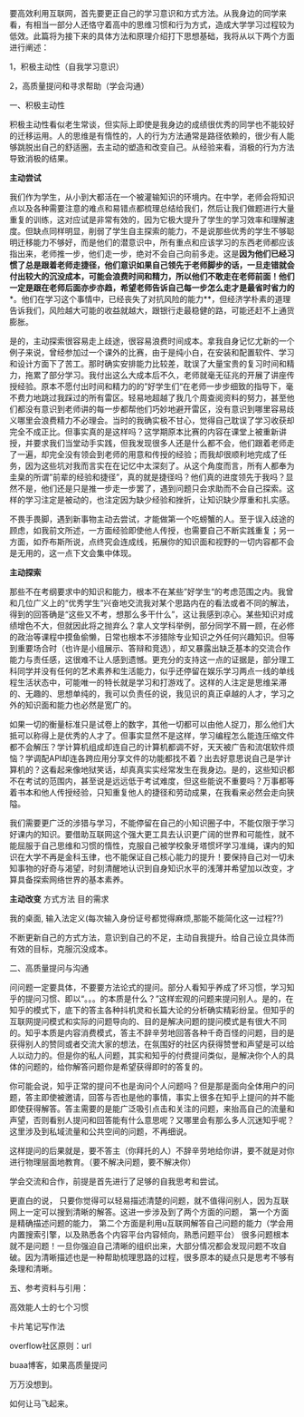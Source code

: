 要高效利用互联网，首先要更正自己的学习意识和方式方法。从我身边的同学来看，有相当一部分人还恪守着高中的思维习惯和行为方式，造成大学学习过程较为低效。此篇将为接下来的具体方法和原理介绍打下思想基础，我将从以下两个方面进行阐述：

1，积极主动性（自我学习意识）

2，高质量提问和寻求帮助（学会沟通）


一、积极主动性

积极主动性看似老生常谈，但实际上即使是我身边的成绩很优秀的同学也不能较好的迁移运用。人的思维是有惰性的，人的行为方法通常是路径依赖的，很少有人能够跳脱出自己的舒适圈，去主动的塑造和改变自己。从经验来看，消极的行为方法导致消极的结果。

**主动尝试**
 
我们作为学生，从小到大都活在一个被灌输知识的环境内。在中学，老师会将知识点以及各种需要注意的难点和易错点都梳理总结给我们，然后让我们做题进行大量重复的训练，这对应试是非常有效的，因为它极大提升了学生的学习效率和理解速度。但缺点同样明显，削弱了学生自主探索的能力，不是说那些优秀的学生不够聪明迁移能力不够好，而是他们的潜意识中，所有重点和应该学习的东西老师都应该指出来，老师推一步，他们走一步，绝对不会自己向前多走。这是**因为他们已经习惯了总是跟着老师走捷径，他们意识如果自己领先于老师脚步的话，一旦走错就会付出较大的沉没成本，可能会浪费时间和精力，所以他们不敢走在老师前面！他们一定是跟在老师后面亦步亦趋，希望老师告诉自己每一步怎么走才是最省时省力的***。他们在学习这个事情中，已经丧失了对抗风险的能力**，但经济学朴素的道理告诉我们，风险越大可能的收益就越大，跟银行走最稳健的路，可能还赶不上通货膨胀。

是的，主动探索很容易走上歧途，很容易浪费时间成本。拿我自身记忆尤新的一个例子来说，曾经参加过一个课外的比赛，由于是纯小白，在安装和配置软件、学习和设计方面下了苦工。那时确实安排能力比较差，耽误了大量宝贵的复习时间和精力，拖累了部分学习。我付出这么大成本后不久，老师就毫无征兆的开展了讲座传授经验。原本不愿付出时间和精力的的”好学生们“在老师一步步细致的指导下，毫不费力地跳过我踩过的所有雷区。轻易地超越了我几个周查阅资料的努力，甚至他们都没有意识到老师讲的每一步都帮他们巧妙地避开雷区，没有意识到哪里容易歧义哪里会浪费精力不必理会。当时的我确实极不甘心，觉得自己耽误了学习收获却完全不成正比。但事实真的是这样吗？这学期原本比赛的内容在课堂上被重新讲授，并要求我们当堂动手实践，但我发现很多人还是什么都不会，他们跟着老师走了一遍，却完全没有领会到老师的用意和传授的经验；而我却很顺利地完成了任务，因为这些坑对我而言实在在记忆中太深刻了。从这个角度而言，所有人都奉为圭臬的所谓”前辈的经验和捷径”，真的就是捷径吗？他们真的进度领先于我吗？显然不是，他们还是只是推一步走一步罢了，遇到问题只会求助而不会自己探索。这样的学习注定是被动的，也注定因为缺少经验和挫折，让知识缺少厚重和扎实感。

不畏手畏脚，遇到新事物主动去尝试，才能做第一个吃螃蟹的人。至于误入歧途的顾虑，如我前文所述，一方面经验即使他人传授，也需要自己不断实践重复；另一方面，如乔布斯所说，点终究会连成线，拓展你的知识面和视野的一切内容都不会是无用的，这一点下文会集中体现。

**主动探索**

那些不在考纲要求中的知识和能力，根本不在某些”好学生“的考虑范围之内。我曾和几位广义上的“优秀学生”兴奋地交流我对某个思路内在的看法或者不同的解法，得到的回答确是“这些又不考，想那么多干什么”，这让我感到凉心。某些知识对成绩增色不大，但就因此将之抛弃么？拿人文学科举例，部分同学不屑一顾，在必修的政治等课程中摸鱼偷懒，日常也根本不涉猎除专业知识之外任何兴趣知识。但等到重要场合时（也许是小组展示、答辩和竞选），却又暴露出缺乏基本的交流合作能力与责任感，这很难不让人感到遗憾。更充分的支持这一点的证据是，部分理工科同学并没有任何的艺术素养和生活能力，似乎还停留在娱乐学习两点一线的单线程生活状态中，可能唯一的特长就是学习和打游戏了。这样的人注定是思维呆滞的、无趣的、思想单纯的，我可以负责任的说，我见识的真正卓越的人才，学习之外的知识面和能力也必然是宽广的。

如果一切的衡量标准只是试卷上的数字，其他一切都可以由他人捉刀，那么他们大抵可以称得上是优秀的人才了。但事实显然不是这样，学习编程怎么能连压缩文件都不会解压？学计算机组成却连自己的计算机都调不好，天天被广告和流氓软件烦恼？学调配API却连各跨应用分享文件的功能都找不着？出去好意思说自己是学计算机的？这看起来像地狱笑话，却真真实实经常发生在我身边。是的，这些知识都不在考试的范围内，甚至说是远远低于考试难度，但这些能说不重要吗？万事都等着书本和他人传授经验，只知重复他人的捷径和劳动成果，在我看来必然会走向狭隘。

我们需要更广泛的涉猎与学习，不能停留在自己的小知识圈子中，不能仅限于学习好课内的知识。要借助互联网这个强大更工具去认识更广阔的世界和可能性，就不能屈服于自己思维和习惯的惰性，克服自己被学校象牙塔惯坏学习准绳，课内的知识在大学不再是金科玉律，也不能保证自己核心能力的提升！要保持自己对一切未知事物的好奇与渴望，时刻清醒地认识到自身知识水平的浅薄并希望加以改变，才算具备探索网络世界的基本素养。


**主动改变**
方式方法
目的需求

我的桌面, 输入法定义(每次输入身份证号都觉得麻烦,那能不能简化这一过程??)

不断更新自己的方式方法，意识到自己的不足，主动自我提升。给自己设立具体而有效的目标，克服沉没成本。

  

  

二、高质量提问与沟通

问问题一定要具体，不要要方法论式的提问。部分人看知乎养成了坏习惯，学习知乎的提问习惯、即以“。。。的本质是什么？”这样宏观的问题来提问别人。是的，在知乎的模式下，底下的答主各种抖机灵和长篇大论的分析确实精彩纷呈。但知乎的互联网提问模式和实际的问题导向的、目的是解决问题的提问模式是有很大不同的。知乎本质是内容消费模式，答主不辞辛劳地回答各种千奇百怪的问题，目的是获得别人的赞同或者交流大家的想法，在氛围好的社区内获得赞誉和声望是可以给人以动力的。但是你的私人问题，其实和知乎的付费提问类似，是解决你个人的具体的问题的，给你解答问题你是希望获得即时的答复的。

你可能会说，知乎正常的提问不也是询问个人问题吗？但是那是面向全体用户的问题，答主即使被邀请，回答与否也是他的事情，事实上很多在知乎上提问的并不能即使获得解答。答主需要的是能广泛吸引点击和关注的问题，来抬高自己的流量和声望，否则看别人提问和回答能有什么意思呢？又哪里会有那么多人沉迷知乎呢？这里涉及到私域流量和公共空间的问题，不再细说。

这样提问的后果就是，要不答主（你拜托的人）不辞辛劳地给你讲，要不就是对你进行物理层面地教育。（要不解决问题，要不解决你）  



学会交流和合作，前提是首先进行了足够的自我思考和尝试。  


更直白的说， 只要你觉得可以轻易描述清楚的问题，就不值得问别人，因为互联网上一定可以搜到清晰的解答。这进一步涉及到了两个方面的问题， 第一个方面是精确描述问题的能力， 第二个方面是利用u互联网解答自己问题的能力（学会用内置搜索引擎，以及熟悉各个内容平台内容倾向，熟悉问题平台）
很多问题根本就不是问题！一旦你强迫自己清晰的组织出来，大部分情况都会发现问题不攻自破。因为清晰描述也是一种帮助梳理思路的过程，很多原本的疑点只是思考不够有条理和清晰。


五、参考资料与引用：

高效能人士的七个习惯

卡片笔记写作法

overflow社区原则：url

buaa博客，如果高质量提问

万万没想到。

如何让马飞起来。
